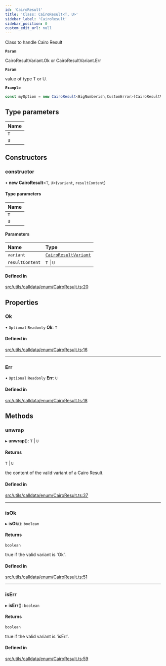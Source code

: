 ```yaml
---
id: 'CairoResult'
title: 'Class: CairoResult<T, U>'
sidebar_label: 'CairoResult'
sidebar_position: 0
custom_edit_url: null
---
```


Class to handle Cairo Result

**`Param`**

CairoResultVariant.Ok or CairoResultVariant.Err

**`Param`**

value of type T or U.

**`Example`**

```typescript
const myOption = new CairoResult<BigNumberish,CustomError>(CairoResultVariant.Ok, "0x54dda8");
```

## Type parameters

| Name |
| :--- |
| `T`  |
| `U`  |

## Constructors

### constructor

• **new CairoResult**<`T`, `U`\>(`variant`, `resultContent`)

#### Type parameters

| Name |
| :--- |
| `T`  |
| `U`  |

#### Parameters

| Name            | Type                                                   |
| :-------------- | :----------------------------------------------------- |
| `variant`       | [`CairoResultVariant`](../enums/CairoResultVariant.md) |
| `resultContent` | `T` \| `U`                                             |

#### Defined in

[src/utils/calldata/enum/CairoResult.ts:20](https://github.com/0xs34n/starknet.js/blob/v5.19.5/src/utils/calldata/enum/CairoResult.ts#L20)

## Properties

### Ok

• `Optional` `Readonly` **Ok**: `T`

#### Defined in

[src/utils/calldata/enum/CairoResult.ts:16](https://github.com/0xs34n/starknet.js/blob/v5.19.5/src/utils/calldata/enum/CairoResult.ts#L16)

---

### Err

• `Optional` `Readonly` **Err**: `U`

#### Defined in

[src/utils/calldata/enum/CairoResult.ts:18](https://github.com/0xs34n/starknet.js/blob/v5.19.5/src/utils/calldata/enum/CairoResult.ts#L18)

## Methods

### unwrap

▸ **unwrap**(): `T` \| `U`

#### Returns

`T` \| `U`

the content of the valid variant of a Cairo Result.

#### Defined in

[src/utils/calldata/enum/CairoResult.ts:37](https://github.com/0xs34n/starknet.js/blob/v5.19.5/src/utils/calldata/enum/CairoResult.ts#L37)

---

### isOk

▸ **isOk**(): `boolean`

#### Returns

`boolean`

true if the valid variant is 'Ok'.

#### Defined in

[src/utils/calldata/enum/CairoResult.ts:51](https://github.com/0xs34n/starknet.js/blob/v5.19.5/src/utils/calldata/enum/CairoResult.ts#L51)

---

### isErr

▸ **isErr**(): `boolean`

#### Returns

`boolean`

true if the valid variant is 'isErr'.

#### Defined in

[src/utils/calldata/enum/CairoResult.ts:59](https://github.com/0xs34n/starknet.js/blob/v5.19.5/src/utils/calldata/enum/CairoResult.ts#L59)

